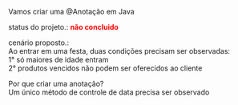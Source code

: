 Vamos criar uma @Anotação em Java

status do projeto.: <font color=red><b>não concluido</b></font>

cenário proposto.:<br>
Ao entrar em uma festa, duas condições precisam ser observadas:<br>
1° só maiores de idade entram<br>
2° produtos vencidos não podem ser oferecidos ao cliente<br>

Por que criar uma anotação?<br>
Um único método de controle de data precisa ser observado

